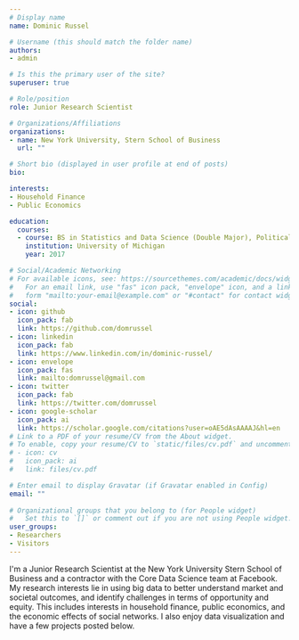 ```yaml
---
# Display name
name: Dominic Russel

# Username (this should match the folder name)
authors:
- admin

# Is this the primary user of the site?
superuser: true

# Role/position
role: Junior Research Scientist

# Organizations/Affiliations
organizations:
- name: New York University, Stern School of Business
  url: ""

# Short bio (displayed in user profile at end of posts)
bio:

interests:
- Household Finance
- Public Economics

education:
  courses:
  - course: BS in Statistics and Data Science (Double Major), Political Science (Minor)
    institution: University of Michigan
    year: 2017

# Social/Academic Networking
# For available icons, see: https://sourcethemes.com/academic/docs/widgets/#icons
#   For an email link, use "fas" icon pack, "envelope" icon, and a link in the
#   form "mailto:your-email@example.com" or "#contact" for contact widget.
social:
- icon: github
  icon_pack: fab
  link: https://github.com/domrussel
- icon: linkedin
  icon_pack: fab
  link: https://www.linkedin.com/in/dominic-russel/
- icon: envelope
  icon_pack: fas
  link: mailto:domrussel@gmail.com
- icon: twitter
  icon_pack: fab
  link: https://twitter.com/domrussel
- icon: google-scholar
  icon_pack: ai
  link: https://scholar.google.com/citations?user=oAE5dAsAAAAJ&hl=en
# Link to a PDF of your resume/CV from the About widget.
# To enable, copy your resume/CV to `static/files/cv.pdf` and uncomment the lines below.  
# - icon: cv
#   icon_pack: ai
#   link: files/cv.pdf

# Enter email to display Gravatar (if Gravatar enabled in Config)
email: ""
  
# Organizational groups that you belong to (for People widget)
#   Set this to `[]` or comment out if you are not using People widget.  
user_groups:
- Researchers
- Visitors
---
```


I'm a Junior Research Scientist at the New York University Stern School of Business and a contractor with the Core Data Science team at Facebook. My research interests lie in using big data to better understand market and societal outcomes, and identify challenges in terms of opportunity and equity. This includes interests in household finance, public economics, and the economic effects of social networks. I also enjoy data visualization and have a few projects posted below.